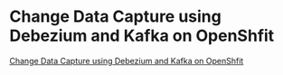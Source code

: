 # Change Data Capture using Debezium and Kafka on OpenShfit

[Change Data Capture using Debezium and Kafka on OpenShfit](https://learn.openshift.com/middleware/debezium-getting-started/)